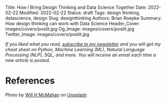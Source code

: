 Title: How I Bring Design Thinking and Data Science Together
Date: 2022-02-22
Modified: 2022-02-22
Status: draft
Tags: design thinking, datascience, design
Slug: designthinking
Authors: Brian Roepke
Summary: How design thinking can work with Data Science
Header_Cover: images/covers/postit.jpg
Og_Image: images/covers/postit.jpg
Twitter_Image: images/covers/postit.jpg



*If you liked what you read, [subscribe to my newsletter](https://campaign.dataknowsall.com/subscribe) and you will get my cheat sheet on Python, Machine Learning (ML), Natural Language Processing (NLP), SQL, and more. You will receive an email each time a new article is posted.*

# References

Photo by <a href="https://unsplash.com/@whmii?utm_source=unsplash&utm_medium=referral&utm_content=creditCopyText">Will H McMahan</a> on <a href="https://unsplash.com/s/photos/postit?utm_source=unsplash&utm_medium=referral&utm_content=creditCopyText">Unsplash</a>
  

